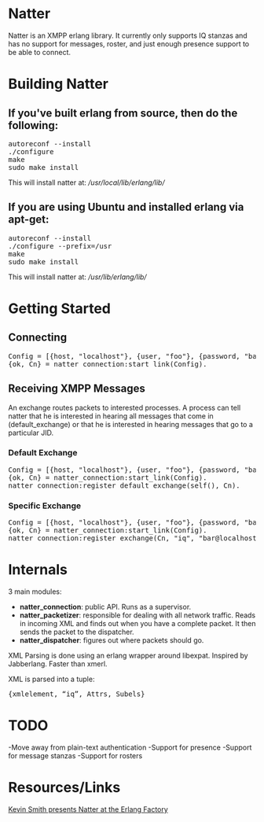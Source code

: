 # Natter

Natter is an XMPP erlang library. It currently only supports IQ stanzas and has no support for messages, roster, and just enough presence support to be able to connect.

# Building Natter

## If you've built erlang from source, then do the following:

<pre>
autoreconf --install
./configure
make
sudo make install
</pre>

This will install natter at: _/usr/local/lib/erlang/lib/_

## If you are using Ubuntu and installed erlang via apt-get:

<pre>
autoreconf --install
./configure --prefix=/usr
make
sudo make install
</pre>

This will install natter at: _/usr/lib/erlang/lib/_

# Getting Started

## Connecting

<pre>
Config = [{host, "localhost"}, {user, "foo"}, {password, "bar"}, {resource, "foobar"}].
{ok, Cn} = natter_connection:start_link(Config).
</pre>

## Receiving XMPP Messages

An exchange routes packets to interested processes. A process can tell natter that he is interested in hearing all messages that come in (default_exchange) or that he is interested in hearing messages that go to a particular JID.

### Default Exchange

<pre>
Config = [{host, "localhost"}, {user, "foo"}, {password, "bar"}, {resource, "foobar"}].
{ok, Cn} = natter_connection:start_link(Config).
natter_connection:register_default_exchange(self(), Cn).
</pre>


### Specific Exchange

<pre>
Config = [{host, "localhost"}, {user, "foo"}, {password, "bar"}, {resource, "foobar"}].
{ok, Cn} = natter_connection:start_link(Config).
natter_connection:register_exchange(Cn, "iq", "bar@localhost", self()).
</pre>


# Internals

3 main modules:
* __natter_connection__: public API. Runs as a supervisor.
* __natter_packetizer__: responsible for dealing with all network traffic. Reads in incoming XML and finds out when you have a complete packet. It then sends the packet to the dispatcher.
* __natter_dispatcher__: figures out where packets should go.

XML Parsing is done using an erlang wrapper around libexpat. Inspired by Jabberlang. Faster than xmerl.

XML is parsed into a tuple:
<pre>
{xmlelement, “iq”, Attrs, Subels}
</pre>

# TODO

-Move away from plain-text authentication
-Support for presence
-Support for message stanzas
-Support for rosters

# Resources/Links

[Kevin Smith presents Natter at the Erlang Factory](http://www.erlang-factory.com/conference/SFBayAreaErlangFactory2009/speakers/KevinSmith)
